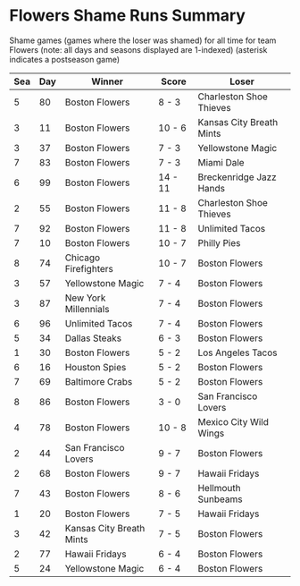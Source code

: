 # Flowers Shame Runs Summary



Shame games (games where the loser was shamed) for all time for team Flowers (note: all days and seasons displayed are 1-indexed) (asterisk indicates a postseason game)


| Sea | Day | Winner | Score | Loser | 
| ------ |------ |------ |------ |------ |
| 5 | 80 | Boston Flowers | 8 - 3 | Charleston Shoe Thieves | 
| 3 | 11 | Boston Flowers | 10 - 6 | Kansas City Breath Mints | 
| 3 | 37 | Boston Flowers | 7 - 3 | Yellowstone Magic | 
| 7 | 83 | Boston Flowers | 7 - 3 | Miami Dale | 
| 6 | 99 | Boston Flowers | 14 - 11 | Breckenridge Jazz Hands | 
| 2 | 55 | Boston Flowers | 11 - 8 | Charleston Shoe Thieves | 
| 7 | 92 | Boston Flowers | 11 - 8 | Unlimited Tacos | 
| 7 | 10 | Boston Flowers | 10 - 7 | Philly Pies | 
| 8 | 74 | Chicago Firefighters | 10 - 7 | Boston Flowers | 
| 3 | 57 | Yellowstone Magic | 7 - 4 | Boston Flowers | 
| 3 | 87 | New York Millennials | 7 - 4 | Boston Flowers | 
| 6 | 96 | Unlimited Tacos | 7 - 4 | Boston Flowers | 
| 5 | 34 | Dallas Steaks | 6 - 3 | Boston Flowers | 
| 1 | 30 | Boston Flowers | 5 - 2 | Los Angeles Tacos | 
| 6 | 16 | Houston Spies | 5 - 2 | Boston Flowers | 
| 7 | 69 | Baltimore Crabs | 5 - 2 | Boston Flowers | 
| 8 | 86 | Boston Flowers | 3 - 0 | San Francisco Lovers | 
| 4 | 78 | Boston Flowers | 10 - 8 | Mexico City Wild Wings | 
| 2 | 44 | San Francisco Lovers | 9 - 7 | Boston Flowers | 
| 2 | 68 | Boston Flowers | 9 - 7 | Hawaii Fridays | 
| 7 | 43 | Boston Flowers | 8 - 6 | Hellmouth Sunbeams | 
| 1 | 20 | Boston Flowers | 7 - 5 | Hawaii Fridays | 
| 3 | 42 | Kansas City Breath Mints | 7 - 5 | Boston Flowers | 
| 2 | 77 | Hawaii Fridays | 6 - 4 | Boston Flowers | 
| 5 | 24 | Yellowstone Magic | 6 - 4 | Boston Flowers | 


